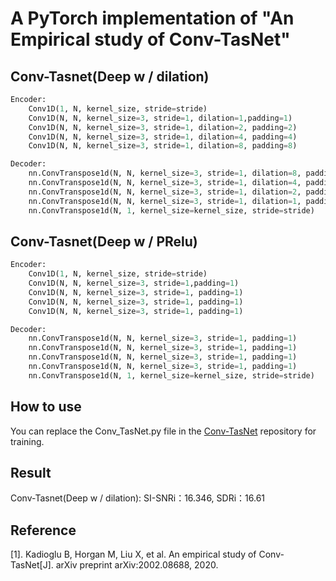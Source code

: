 # A PyTorch implementation of "An Empirical study of Conv-TasNet"

## Conv-Tasnet(Deep w / dilation)
```python
Encoder:
    Conv1D(1, N, kernel_size, stride=stride)
    Conv1D(N, N, kernel_size=3, stride=1, dilation=1,padding=1)
    Conv1D(N, N, kernel_size=3, stride=1, dilation=2, padding=2)
    Conv1D(N, N, kernel_size=3, stride=1, dilation=4, padding=4)
    Conv1D(N, N, kernel_size=3, stride=1, dilation=8, padding=8)

Decoder:
    nn.ConvTranspose1d(N, N, kernel_size=3, stride=1, dilation=8, padding=8)
    nn.ConvTranspose1d(N, N, kernel_size=3, stride=1, dilation=4, padding=4)
    nn.ConvTranspose1d(N, N, kernel_size=3, stride=1, dilation=2, padding=2)
    nn.ConvTranspose1d(N, N, kernel_size=3, stride=1, dilation=1, padding=1)
    nn.ConvTranspose1d(N, 1, kernel_size=kernel_size, stride=stride)
```

## Conv-Tasnet(Deep w / PRelu)
```python
Encoder:
    Conv1D(1, N, kernel_size, stride=stride)
    Conv1D(N, N, kernel_size=3, stride=1,padding=1)
    Conv1D(N, N, kernel_size=3, stride=1, padding=1)
    Conv1D(N, N, kernel_size=3, stride=1, padding=1)
    Conv1D(N, N, kernel_size=3, stride=1, padding=1)

Decoder:
    nn.ConvTranspose1d(N, N, kernel_size=3, stride=1, padding=1)
    nn.ConvTranspose1d(N, N, kernel_size=3, stride=1, padding=1)
    nn.ConvTranspose1d(N, N, kernel_size=3, stride=1, padding=1)
    nn.ConvTranspose1d(N, N, kernel_size=3, stride=1, padding=1)
    nn.ConvTranspose1d(N, 1, kernel_size=kernel_size, stride=stride)
```

## How to use

You can replace the Conv_TasNet.py file in the [Conv-TasNet](https://github.com/JusperLee/Conv-TasNet) repository for training.

## Result
Conv-Tasnet(Deep w / dilation): SI-SNRi：16.346,  SDRi：16.61

## Reference
[1]. Kadioglu B, Horgan M, Liu X, et al. An empirical study of Conv-TasNet[J]. arXiv preprint arXiv:2002.08688, 2020.
